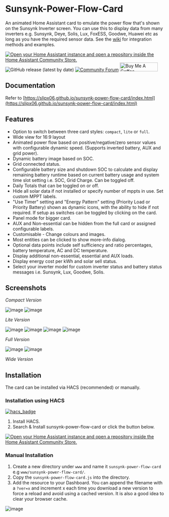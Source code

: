 # Sunsynk-Power-Flow-Card

An animated Home Assistant card to emulate the power flow that's shown on the Sunsynk Inverter screen. You can use this to display data from many inverters e.g. Sunsynk, Deye, Solis, Lux, FoxESS, Goodwe, Huawei etc as long as you have the required sensor data. See the [wiki](https://github.com/slipx06/sunsynk-power-flow-card/wiki) for integration methods and examples.

[![Open your Home Assistant instance and open a repository inside the Home Assistant Community Store.](https://my.home-assistant.io/badges/hacs_repository.svg)](https://my.home-assistant.io/redirect/hacs_repository/?owner=slipx06&repository=sunsynk-power-flow-card&category=plugin)
 ![GitHub release (latest by date)](https://img.shields.io/github/v/release/slipx06/sunsynk-power-flow-card?style=for-the-badge) 
[![Community Forum](https://img.shields.io/badge/community-forum-brightgreen.svg?style=for-the-badge)](https://community.home-assistant.io/t/sunsynk-deye-inverter-power-flow-card/562933/1)
<a href="https://www.buymeacoffee.com/slipx" target="_blank"><img src="https://cdn.buymeacoffee.com/buttons/default-orange.png" alt="Buy Me A Coffee" height="28" width="120"></a>
## Documentation

Refer to [https://slipx06.github.io/sunsynk-power-flow-card/index.html](https://slipx06.github.io/sunsynk-power-flow-card/index.html)

## Features

* Option to switch between three card styles: `compact`, `lite` or `full`.
* Wide view for 16:9 layout
* Animated power flow based on positive/negative/zero sensor values with configurable dynamic speed. (Supports inverted battery, AUX and grid power).
* Dynamic battery image based on SOC.
* Grid connected status.
* Configurable battery size and shutdown SOC to calculate and display remaining battery runtime based on current battery usage and system time slot setting i.e. SOC, Grid Charge. Can be toggled off.
* Daily Totals that can be toggled on or off.
* Hide all solar data if not installed or specify number of mppts in use. Set custom MPPT labels.
* "Use Timer" setting and "Energy Pattern" setting (Priority Load or Priority Battery) shown as dynamic icons, with the ability to hide if not required. If setup as switches can be toggled by clicking on the card.
* Panel mode for bigger card.
* AUX and Non-essential can be hidden from the full card or assigned configurable labels.
* Customisable - Change colours and images.
* Most entities can be clicked to show more-info dialog.
* Optional data points include self sufficiency and ratio percentages, battery temperature, AC and DC temperature.
* Display additional non-essential, essential and AUX loads.
* Display energy cost per kWh and solar sell status.
* Select your inverter model for custom inverter status and battery status messages i.e. Sunsynk, Lux, Goodwe, Solis.

## Screenshots
*Compact Version*

![image](https://github.com/slipx06/sunsynk-power-flow-card/assets/7227275/b1e437a8-d1f7-4d6a-a549-1cc908950002)
![image](https://github.com/slipx06/sunsynk-power-flow-card/assets/7227275/49c499c5-9d2b-43e7-8f5d-5b9da5e07fb9)




*Lite Version*

![image](https://github.com/slipx06/sunsynk-power-flow-card/assets/7227275/d25c621c-2607-445f-b3a3-865930387a05)
![image](https://github.com/slipx06/sunsynk-power-flow-card/assets/7227275/5a9078ee-7375-4f1c-affa-6fe291d62f8a)
![image](https://github.com/slipx06/sunsynk-power-flow-card/assets/7227275/73d6fae3-3e6b-4891-acc2-deb29156cd2d)
![image](https://github.com/slipx06/sunsynk-power-flow-card/assets/7227275/54ae290d-aa5c-428e-8a00-2a75e11c2de8)


*Full Version*

![image](https://github.com/slipx06/sunsynk-power-flow-card/assets/7227275/fdcce257-e7b5-4874-926c-17e911e83eba)
![image](https://github.com/slipx06/sunsynk-power-flow-card/assets/7227275/12af5b02-c456-4685-a50f-bd0044b9e9b0)


*Wide Version*



## Installation

The card can be installed via HACS (recommended) or manually.

### Installation using HACS
[![hacs_badge](https://img.shields.io/badge/HACS-Default-blue.svg)](https://github.com/custom-components/hacs)


1. Install HACS.
2. Search & Install sunsynk-power-flow-card or click the button below.

[![Open your Home Assistant instance and open a repository inside the Home Assistant Community Store.](https://my.home-assistant.io/badges/hacs_repository.svg)](https://my.home-assistant.io/redirect/hacs_repository/?owner=slipx06&repository=sunsynk-power-flow-card&category=plugin)

### Manual Installation

1. Create a new directory under `www` and name it `sunsynk-power-flow-card` e.g `www/sunsynk-power-flow-card/`.
2. Copy the `sunsynk-power-flow-card.js` into the directory.
3. Add the resource to your Dashboard. You can append the filename with a `?ver=x` and increment x each time you download a new version to force a reload and avoid using a cached version. It is also a good idea to clear your browser cache.

![image](https://user-images.githubusercontent.com/7227275/235441241-93ab0c7d-341d-428f-8ca8-60ec932dde2d.png)


